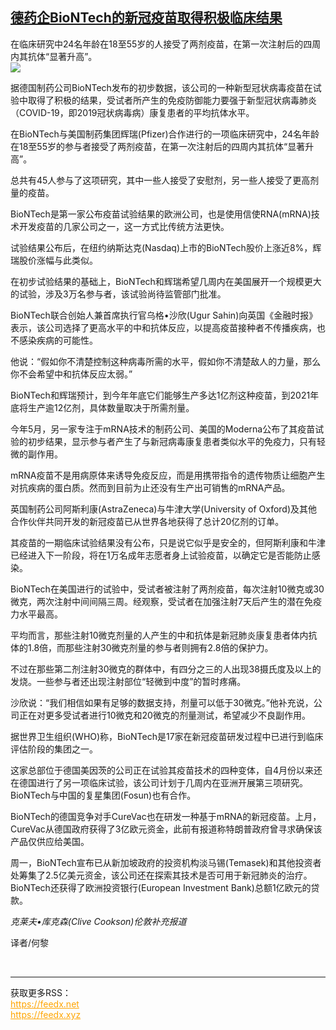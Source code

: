 <!--1593676287000-->
[德药企BioNTech的新冠疫苗取得积极临床结果](https://cn.ft.com/story/001088386?full=y)
------

<div></div><div class="story-lead">在临床研究中24名年龄在18至55岁的人接受了两剂疫苗，在第一次注射后的四周内其抗体“显著升高”。</div><div class=" story-image image"><img src="https://thumbor.ftacademy.cn/unsafe/1340x754/https://thumbor.ftacademy.cn/unsafe/picture/9/000085029_piclink.jpg"></div><div class="story-body"><div id="story-body-container"><p>据德国制药公司BioNTech发布的初步数据，该公司的一种新型冠状病毒疫苗在试验中取得了积极的结果，受试者所产生的免疫防御能力要强于新型冠状病毒肺炎（COVID-19，即2019冠状病毒病）康复患者的平均抗体水平。</p> <p>在BioNTech与美国制药集团辉瑞(Pfizer)合作进行的一项临床研究中，24名年龄在18至55岁的参与者接受了两剂疫苗，在第一次注射后的四周内其抗体“显著升高”。</p> <p>总共有45人参与了这项研究，其中一些人接受了安慰剂，另一些人接受了更高剂量的疫苗。</p> <p>BioNTech是第一家公布疫苗试验结果的欧洲公司，也是使用信使RNA(mRNA)技术开发疫苗的几家公司之一，这一方式比传统方法更快。</p> <div  data-o-ads-name="mpu-middle1" class="o-ads in-article-advert" data-o-ads-formats-default="false"  data-o-ads-formats-small="FtcMobileMpu"  data-o-ads-formats-medium="FtcMpu" data-o-ads-formats-large="FtcMpu" data-o-ads-formats-extra="FtcMpu" data-o-ads-targeting="cnpos=middle1;" data-cy='[{"devices":["PC","iPhoneWeb","AndroidWeb","iPhoneApp","AndroidApp"],"pattern":"MPU","position":"Middle1","container":"mpuInStory"}]'></div><p>试验结果公布后，在纽约纳斯达克(Nasdaq)上市的BioNTech股价上涨近8%，辉瑞股价涨幅与此类似。</p> <p>在初步试验结果的基础上，BioNTech和辉瑞希望几周内在美国展开一个规模更大的试验，涉及3万名参与者，该试验尚待监管部门批准。</p> <p>BioNTech联合创始人兼首席执行官乌格•沙欣(Ugur Sahin)向英国《金融时报》表示，该公司选择了更高水平的中和抗体反应，以提高疫苗接种者不传播疾病，也不感染疾病的可能性。</p> <p>他说：“假如你不清楚控制这种病毒所需的水平，假如你不清楚敌人的力量，那么你不会希望中和抗体反应太弱。”</p> <p>BioNTech和辉瑞预计，到今年年底它们能够生产多达1亿剂这种疫苗，到2021年底将生产逾12亿剂，具体数量取决于所需剂量。</p> <p>今年5月，另一家专注于mRNA技术的制药公司、美国的Moderna公布了其疫苗试验的初步结果，显示参与者产生了与新冠病毒康复患者类似水平的免疫力，只有轻微的副作用。</p> <div data-o-ads-name="mpu-middle2" class="o-ads in-article-advert" data-o-ads-formats-default="false"  data-o-ads-formats-small="FtcMobileMpu"  data-o-ads-formats-medium="false" data-o-ads-formats-large="false" data-o-ads-formats-extra="false" data-o-ads-targeting="cnpos=middle2;" data-cy='[{"devices":["iPhoneWeb","AndroidWeb","iPhoneApp","AndroidApp"],"pattern":"MPU","position":"Middle2","container":"mpuInStory"}]'></div><p>mRNA疫苗不是用病原体来诱导免疫反应，而是用携带指令的遗传物质让细胞产生对抗疾病的蛋白质。然而到目前为止还没有生产出可销售的mRNA产品。</p> <p>英国制药公司阿斯利康(AstraZeneca)与牛津大学(University of Oxford)及其他合作伙伴共同开发的新冠疫苗已从世界各地获得了总计20亿剂的订单。</p> <p>其疫苗的一期临床试验结果没有公布，只是说它似乎是安全的，但阿斯利康和牛津已经进入下一阶段，将在1万名成年志愿者身上试验疫苗，以确定它是否能防止感染。</p> <p>BioNTech在美国进行的试验中，受试者被注射了两剂疫苗，每次注射10微克或30微克，两次注射中间间隔三周。经观察，受试者在加强注射7天后产生的潜在免疫力水平最高。</p> <p>平均而言，那些注射10微克剂量的人产生的中和抗体是新冠肺炎康复患者体内抗体的1.8倍，而那些注射30微克剂量的参与者则拥有2.8倍的保护力。</p> <div data-o-ads-name="mpu-middle3" class="o-ads in-article-advert" data-o-ads-formats-default="false"  data-o-ads-formats-small="FtcMobileMpu"  data-o-ads-formats-medium="false" data-o-ads-formats-large="false" data-o-ads-formats-extra="false" data-o-ads-targeting="cnpos=middle3;" data-cy='[{"devices":["iPhoneWeb","AndroidWeb","iPhoneApp","AndroidApp"],"pattern":"MPU","position":"Middle3","container":"mpuInStory"}]'></div><p>不过在那些第二剂注射30微克的群体中，有四分之三的人出现38摄氏度及以上的发烧。一些参与者还出现注射部位“轻微到中度”的暂时疼痛。</p> <p>沙欣说：“我们相信如果有足够的数据支持，剂量可以低于30微克。”他补充说，公司正在对更多受试者进行10微克和20微克的剂量测试，希望减少不良副作用。</p> <p>据世界卫生组织(WHO)称，BioNTech是17家在新冠疫苗研发过程中已进行到临床评估阶段的集团之一。</p> <p>这家总部位于德国美因茨的公司正在试验其疫苗技术的四种变体，自4月份以来还在德国进行了另一项临床试验，该公司计划于几周内在亚洲开展第三项研究。BioNTech与中国的复星集团(Fosun)也有合作。</p> <p>BioNTech的德国竞争对手CureVac也在研发一种基于mRNA的新冠疫苗。上月，CureVac从德国政府获得了3亿欧元资金，此前有报道称特朗普政府曾寻求确保该产品仅供应给美国。</p> <div data-o-ads-name="mpu-middle4" class="o-ads in-article-advert" data-o-ads-formats-default="false"  data-o-ads-formats-small="FtcMobileMpu"  data-o-ads-formats-medium="false" data-o-ads-formats-large="false" data-o-ads-formats-extra="false" data-o-ads-targeting="cnpos=middle4;" data-cy='[{"devices":["iPhoneWeb","AndroidWeb","iPhoneApp","AndroidApp"],"pattern":"MPU","position":"Middle4","container":"mpuInStory"}]'></div><p>周一，BioNTech宣布已从新加坡政府的投资机构淡马锡(Temasek)和其他投资者处筹集了2.5亿美元资金，该公司还在探索其技术是否可用于新冠肺炎的治疗。BioNTech还获得了欧洲投资银行(European Investment Bank)总额1亿欧元的贷款。</p> <p><i>克莱夫•库克森(Clive Cookson)伦敦补充报道</i></p> <p>译者/何黎</p> </div><div class="clearfloat"></div></div><br><hr><div>获取更多RSS：<br><a href="https://feedx.net" style="color:orange" target="_blank">https://feedx.net</a> <br><a href="https://feedx.xyz" style="color:orange" target="_blank">https://feedx.xyz</a><br></div>
